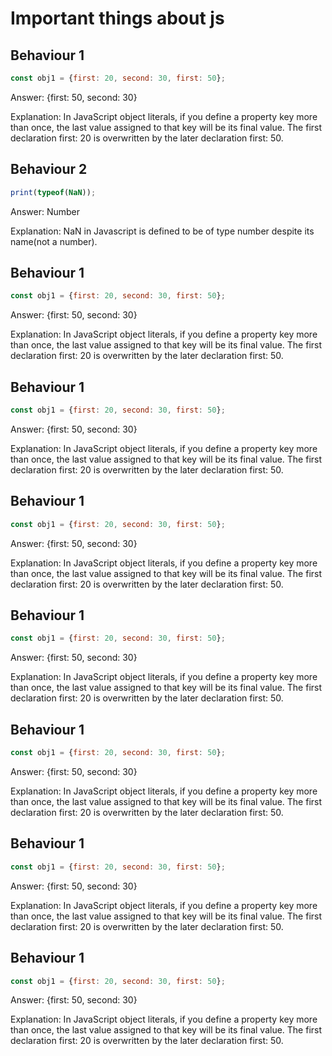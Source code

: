 # Important things about js  

## Behaviour 1  
```js
const obj1 = {first: 20, second: 30, first: 50};
```

Answer: {first: 50, second: 30}

Explanation: In JavaScript object literals, if you define a property key more than once, the last value assigned to that key will be its final value. The first declaration first: 20 is overwritten by the later declaration first: 50.

## Behaviour 2
```js
print(typeof(NaN));
```

Answer: Number

Explanation: NaN in Javascript is defined to be of type number despite its name(not a number).

## Behaviour 1  
```js
const obj1 = {first: 20, second: 30, first: 50};
```

Answer: {first: 50, second: 30}

Explanation: In JavaScript object literals, if you define a property key more than once, the last value assigned to that key will be its final value. The first declaration first: 20 is overwritten by the later declaration first: 50.

## Behaviour 1  
```js
const obj1 = {first: 20, second: 30, first: 50};
```

Answer: {first: 50, second: 30}

Explanation: In JavaScript object literals, if you define a property key more than once, the last value assigned to that key will be its final value. The first declaration first: 20 is overwritten by the later declaration first: 50.

## Behaviour 1  
```js
const obj1 = {first: 20, second: 30, first: 50};
```

Answer: {first: 50, second: 30}

Explanation: In JavaScript object literals, if you define a property key more than once, the last value assigned to that key will be its final value. The first declaration first: 20 is overwritten by the later declaration first: 50.

## Behaviour 1  
```js
const obj1 = {first: 20, second: 30, first: 50};
```

Answer: {first: 50, second: 30}

Explanation: In JavaScript object literals, if you define a property key more than once, the last value assigned to that key will be its final value. The first declaration first: 20 is overwritten by the later declaration first: 50.

## Behaviour 1  
```js
const obj1 = {first: 20, second: 30, first: 50};
```

Answer: {first: 50, second: 30}

Explanation: In JavaScript object literals, if you define a property key more than once, the last value assigned to that key will be its final value. The first declaration first: 20 is overwritten by the later declaration first: 50.

## Behaviour 1  
```js
const obj1 = {first: 20, second: 30, first: 50};
```

Answer: {first: 50, second: 30}

Explanation: In JavaScript object literals, if you define a property key more than once, the last value assigned to that key will be its final value. The first declaration first: 20 is overwritten by the later declaration first: 50.

## Behaviour 1  
```js
const obj1 = {first: 20, second: 30, first: 50};
```

Answer: {first: 50, second: 30}

Explanation: In JavaScript object literals, if you define a property key more than once, the last value assigned to that key will be its final value. The first declaration first: 20 is overwritten by the later declaration first: 50.


